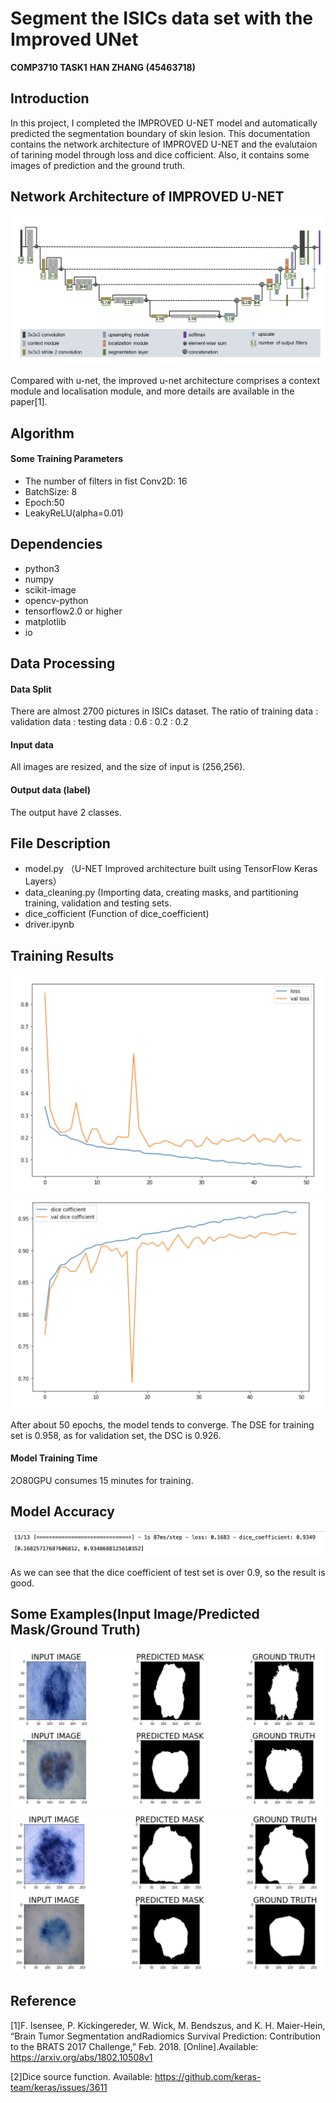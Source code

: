 # Segment the ISICs data set with the Improved UNet

**COMP3710 TASK1**
**HAN ZHANG (45463718)**

## Introduction

In this project, I completed the IMPROVED U-NET model and automatically predicted the segmentation boundary of skin lesion. This documentation contains the network architecture of IMPROVED U-NET and the evalutaion of tarining model through loss and dice cofficient. Also, it contains some images of prediction and the ground truth.

## Network Architecture of IMPROVED U-NET

![plots](images/improved_u_net_ac.png)

Compared with u-net, the improved u-net architecture comprises a context module and localisation module, and more details are available in the paper[1].

## Algorithm

#### Some Training Parameters

* The number of filters in fist Conv2D: 16
* BatchSize: 8
* Epoch:50
* LeakyReLU(alpha=0.01)

## Dependencies

* python3
* numpy
* scikit-image
* opencv-python
* tensorflow2.0 or higher
* matplotlib
* io

## Data Processing


#### Data Split
There are almost 2700 pictures in ISICs dataset.
The ratio of training data : validation data : testing data : 0.6 : 0.2 : 0.2 

#### Input data
All images are resized, and the size of input is (256,256). 

#### Output data (label)
The output have 2 classes.

## File Description

* model.py （U-NET Improved architecture built using TensorFlow Keras Layers）
* data_cleaning.py (Importing data, creating masks, and partitioning training, validation and testing sets.
* dice_cofficient (Function of dice_coefficient)
* driver.ipynb

## Training Results

![plots](images/loss.png)
![plots](images/dice_cofficient.png)

After about 50 epochs, the model tends to converge. The DSE for training set is 0.958, as for validation set, the DSC is 0.926.

#### Model Training Time

2O80GPU consumes 15 minutes for training.

## Model Accuracy

![plots](images/test_cofficient.png)

As we can see that the dice coefficient of test set is over 0.9, so the result is good.


## Some Examples(Input Image/Predicted Mask/Ground Truth)

![plots](images/example1.png)
![plots](images/example2.png)

## Reference

[1]F. Isensee, P. Kickingereder, W. Wick, M. Bendszus, and K. H. Maier-Hein, “Brain Tumor Segmentation andRadiomics Survival Prediction: Contribution to the BRATS 2017 Challenge,” Feb. 2018. [Online].Available: https://arxiv.org/abs/1802.10508v1

[2]Dice source function. Available: https://github.com/keras-team/keras/issues/3611








